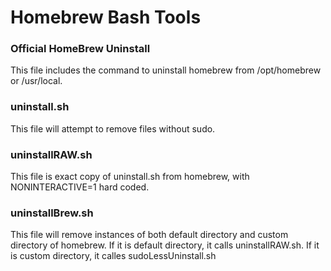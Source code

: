 # Homebrew Bash Tools

### Official HomeBrew Uninstall
This file includes the command to uninstall homebrew from /opt/homebrew or /usr/local.

### uninstall.sh
This file will attempt to remove files without sudo. 

### uninstallRAW.sh
This file is exact copy of uninstall.sh from homebrew, with NONINTERACTIVE=1 hard coded.

### uninstallBrew.sh
This file will remove instances of both default directory and custom directory of homebrew.
If it is default directory, it calls uninstallRAW.sh.
If it is custom directory, it calles sudoLessUninstall.sh
